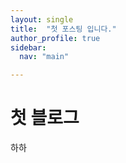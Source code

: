 ```yaml
---
layout: single
title:  "첫 포스팅 입니다."
author_profile: true
sidebar:
  nav: "main"

---
```


# 첫 블로그

하하

